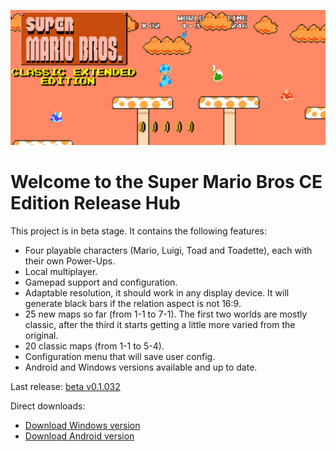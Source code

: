 ![alt text](ReadmeImage.png)

# Welcome to the Super Mario Bros CE Edition Release Hub

This project is in beta stage. It contains the following features:

- Four playable characters (Mario, Luigi, Toad and Toadette), each with their own Power-Ups.
- Local multiplayer.
- Gamepad support and configuration.
- Adaptable resolution, it should work in any display device. It will generate black bars if the relation aspect is not 16:9.
- 25 new maps so far (from 1-1 to 7-1). The first two worlds are mostly classic, after the third it starts getting a little more varied from the original.
- 20 classic maps (from 1-1 to 5-4).
- Configuration menu that will save user config.
- Android and Windows versions available and up to date.

Last release: [beta v0.1.032](https://github.com/DlukKnight/Super-Mario-Bros-CE-Edition---Public-Releases/releases/tag/v0.1.032-beta)

Direct downloads:
- [Download Windows version](https://github.com/DlukKnight/Super-Mario-Bros-CE-Edition---Public-Releases/releases/download/v0.1.032-beta/Super.Mario.Bros.CE.Edition.Beta.-.Windows.zip)
- [Download Android version](https://github.com/DlukKnight/Super-Mario-Bros-CE-Edition---Public-Releases/releases/download/v0.1.032-beta/Super_Mario_Bros_CE_Edition.Main.apk)
